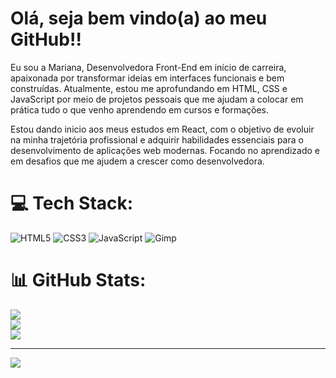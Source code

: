 <h1>Olá, seja bem vindo(a) ao meu GitHub!!</h1>

<p> Eu sou a Mariana, Desenvolvedora Front-End em início de carreira, apaixonada por transformar ideias em interfaces funcionais e bem construídas. Atualmente, estou me aprofundando em HTML, CSS e JavaScript por meio de projetos pessoais que me ajudam a colocar em prática tudo o que venho aprendendo em cursos e formações.
</p>
<p>Estou dando inicio aos meus estudos em React, com o objetivo de evoluir na minha trajetória profissional e adquirir habilidades essenciais para o desenvolvimento de aplicações web modernas.
Focando no aprendizado e em desafios que me ajudem a crescer como desenvolvedora.</p>


# 💻 Tech Stack:
![HTML5](https://img.shields.io/badge/html5-%23E34F26.svg?style=plastic&logo=html5&logoColor=white) ![CSS3](https://img.shields.io/badge/css3-%231572B6.svg?style=plastic&logo=css3&logoColor=white) ![JavaScript](https://img.shields.io/badge/javascript-%23323330.svg?style=plastic&logo=javascript&logoColor=%23F7DF1E) ![Gimp](https://img.shields.io/badge/Gimp-657D8B?style=plastic&logo=gimp&logoColor=FFFFFF)
# 📊 GitHub Stats:
![](https://github-readme-stats.vercel.app/api?username=MarianaASoares&theme=buefy&hide_border=false&include_all_commits=false&count_private=false)<br/>
![](https://github-readme-streak-stats.herokuapp.com/?user=MarianaASoares&theme=buefy&hide_border=false)<br/>
![](https://github-readme-stats.vercel.app/api/top-langs/?username=MarianaASoares&theme=buefy&hide_border=false&include_all_commits=false&count_private=false&layout=compact)

---
[![](https://visitcount.itsvg.in/api?id=MarianaASoares&icon=2&color=5)](https://visitcount.itsvg.in)

<!-- Proudly created with GPRM ( https://gprm.itsvg.in ) -->

